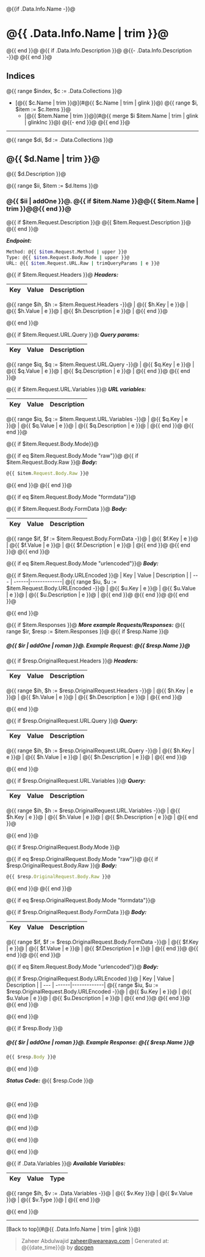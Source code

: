 <!--- Collection name and description -->
@{{if .Data.Info.Name -}}@
# @{{ .Data.Info.Name | trim }}@
@{{ end }}@
@{{ if .Data.Info.Description }}@
@{{- .Data.Info.Description -}}@
@{{ end }}@

<!--- Request items indices -->
## Indices
@{{ range $index, $c := .Data.Collections }}@
* [@{{ $c.Name | trim }}@](#@{{ $c.Name | trim | glink }}@)
@{{ range $i, $item := $c.Items }}@
  * [@{{ $item.Name | trim }}@](#@{{ merge $i $item.Name | trim | glink | glinkInc }}@)
@{{- end }}@
@{{ end }}@

--------
<!--- Iterate main collection -->

@{{ range $di, $d := .Data.Collections }}@
## @{{ $d.Name | trim  }}@
@{{ $d.Description }}@

<!--- Iterate collection items -->

@{{ range $ii, $item := $d.Items }}@
### @{{ $ii | addOne }}@. @{{ if $item.Name }}@@{{ $item.Name | trim }}@@{{ end }}@

@{{ if $item.Request.Description }}@
@{{ $item.Request.Description }}@
@{{ end }}@

***Endpoint:***

```bash
Method: @{{ $item.Request.Method | upper }}@
Type: @{{ $item.Request.Body.Mode | upper }}@
URL: @{{ $item.Request.URL.Raw | trimQueryParams | e }}@
```

<!--- headers items -->
@{{ if $item.Request.Headers }}@
***Headers:***

<!--- Iterate headers items -->
| Key | Value | Description |
| --- | ------|-------------|
@{{ range $ih, $h := $item.Request.Headers -}}@
| @{{ $h.Key | e }}@ | @{{ $h.Value | e }}@ | @{{ $h.Description | e }}@ |
@{{ end }}@
<!--- End Iterate headers items -->

<!--- End  headers items -->
@{{ end }}@

<!--- Query param items -->
@{{ if $item.Request.URL.Query }}@
***Query params:***

<!--- Query param items -->
| Key | Value | Description |
| --- | ------|-------------|
@{{ range $iq, $q := $item.Request.URL.Query -}}@
| @{{ $q.Key | e }}@ | @{{ $q.Value | e }}@ | @{{ $q.Description | e }}@ |
@{{ end }}@
@{{ end }}@
<!--- End query param items -->

<!--- URL variables items -->
@{{ if $item.Request.URL.Variables }}@
***URL variables:***

<!--- URL variables items -->
| Key | Value | Description |
| --- | ------|-------------|
@{{ range $iq, $q := $item.Request.URL.Variables -}}@
| @{{ $q.Key | e }}@ | @{{ $q.Value | e }}@ | @{{ $q.Description | e }}@ |
@{{ end }}@
@{{ end }}@
<!--- End URL variables items -->

<!--- Body mode -->
@{{ if $item.Request.Body.Mode}}@
<!--- Raw body data -->
@{{ if eq $item.Request.Body.Mode "raw"}}@
@{{ if $item.Request.Body.Raw }}@
***Body:***

```js        
@{{ $item.Request.Body.Raw }}@
```
@{{ end }}@
@{{ end }}@
<!---End Raw body data -->

<!---FormData -->
@{{ if eq $item.Request.Body.Mode "formdata"}}@
<!--- Formdata items -->
@{{ if $item.Request.Body.FormData }}@
***Body:***

| Key | Value | Description |
| --- | ------|-------------|
@{{ range $if, $f := $item.Request.Body.FormData -}}@
| @{{ $f.Key | e }}@ | @{{ $f.Value | e }}@ | @{{ $f.Description | e }}@ |
@{{ end }}@
@{{ end }}@
@{{ end }}@
<!---End FormData -->


<!---x-urlencoded data -->
@{{ if eq $item.Request.Body.Mode "urlencoded"}}@
***Body:***

@{{ if $item.Request.Body.URLEncoded }}@
| Key | Value | Description |
| --- | ------|-------------|
@{{ range $iu, $u := $item.Request.Body.URLEncoded -}}@
| @{{ $u.Key | e }}@ | @{{ $u.Value | e }}@ | @{{ $u.Description | e }}@ |
@{{ end }}@
@{{ end }}@
@{{ end }}@
<!---End x-urlencoded data -->

<!--- End Body mode -->
@{{ end }}@

<!--- Items response -->
@{{ if $item.Responses }}@
***More example Requests/Responses:***
@{{ range $ir, $resp := $item.Responses }}@
@{{ if $resp.Name }}@
##### @{{ $ir | addOne | roman }}@. Example Request: @{{ $resp.Name }}@

<!--- headers items -->
@{{ if $resp.OriginalRequest.Headers }}@
***Headers:***

<!--- Iterate headers items -->
| Key | Value | Description |
| --- | ------|-------------|
@{{ range $ih, $h := $resp.OriginalRequest.Headers -}}@
| @{{ $h.Key | e }}@ | @{{ $h.Value | e }}@ | @{{ $h.Description | e }}@ |
@{{ end }}@
<!--- End Iterate headers items -->

<!--- End  headers items -->
@{{ end }}@


<!--- query items -->
@{{ if $resp.OriginalRequest.URL.Query }}@
***Query:***

<!--- Iterate query items -->
| Key | Value | Description |
| --- | ------|-------------|
@{{ range $ih, $h := $resp.OriginalRequest.URL.Query -}}@
| @{{ $h.Key | e }}@ | @{{ $h.Value | e }}@ | @{{ $h.Description | e }}@ |
@{{ end }}@
<!--- End Iterate query items -->

<!--- End  query items -->
@{{ end }}@

<!--- url variable items -->
@{{ if $resp.OriginalRequest.URL.Variables }}@
***Query:***

<!--- Iterate url variable items -->
| Key | Value | Description |
| --- | ------|-------------|
@{{ range $ih, $h := $resp.OriginalRequest.URL.Variables -}}@
| @{{ $h.Key | e }}@ | @{{ $h.Value | e }}@ | @{{ $h.Description | e }}@ |
@{{ end }}@
<!--- End Iterate url variable items -->

<!--- End url variable items -->
@{{ end }}@

<!--- Body mode -->
@{{ if $resp.OriginalRequest.Body.Mode }}@
<!--- Raw body data -->
@{{ if eq $resp.OriginalRequest.Body.Mode "raw"}}@
@{{ if $resp.OriginalRequest.Body.Raw }}@
***Body:***

```js        
@{{ $resp.OriginalRequest.Body.Raw }}@
```
@{{ end }}@
@{{ end }}@
<!---End Raw body data -->

<!---FormData -->
@{{ if eq $resp.OriginalRequest.Body.Mode "formdata"}}@
<!--- Formdata items -->
@{{ if $resp.OriginalRequest.Body.FormData }}@
***Body:***

| Key | Value | Description |
| --- | ------|-------------|
@{{ range $if, $f := $resp.OriginalRequest.Body.FormData -}}@
| @{{ $f.Key | e }}@ | @{{ $f.Value | e }}@ | @{{ $f.Description | e }}@ |
@{{ end }}@
@{{ end }}@
@{{ end }}@
<!---End FormData -->


<!---x-urlencoded data -->
@{{ if eq $item.Request.Body.Mode "urlencoded"}}@
***Body:***

@{{ if $resp.OriginalRequest.Body.URLEncoded }}@
| Key | Value | Description |
| --- | ------|-------------|
@{{ range $iu, $u := $resp.OriginalRequest.Body.URLEncoded -}}@
| @{{ $u.Key | e }}@ | @{{ $u.Value | e }}@ | @{{ $u.Description | e }}@ |
@{{ end }}@
@{{ end }}@
@{{ end }}@
<!---End x-urlencoded data -->

<!--- End Body mode -->
@{{ end }}@

@{{ if $resp.Body }}@
##### @{{ $ir | addOne | roman }}@. Example Response: @{{ $resp.Name }}@
```js
@{{ $resp.Body }}@
```
@{{ end }}@

***Status Code:*** @{{ $resp.Code }}@

<br>

<!--- Iterate Items response end -->
@{{ end }}@

<!--- if response exist response end -->
@{{ end }}@

<!--- End Items response -->
@{{ end }}@

<!--- End Iterate collection items -->
@{{ end }}@

<!--- End Iterate main collection -->
@{{ end }}@

<!--- Variables --->
@{{ if .Data.Variables }}@
***Available Variables:***

<!--- Iterate variables -->
| Key | Value | Type |
| --- | ------|-------------|
@{{ range $ih, $v := .Data.Variables -}}@
| @{{ $v.Key }}@ | @{{ $v.Value }}@ | @{{ $v.Type }}@ |
@{{ end }}@
<!--- End Iterate headers items -->

<!--- End  headers items -->
@{{ end }}@

---
[Back to top](#@{{ .Data.Info.Name | trim | glink }}@)
> Zaheer Abdulwajid <zaheer@weareavp.com> | Generated at: @{{date_time}}@ by [docgen](https://github.com/zaheeraws/docgen)
